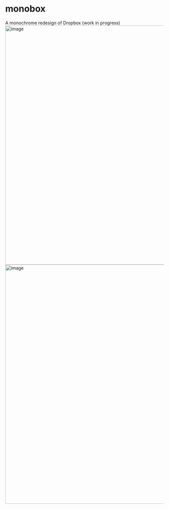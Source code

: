 # monobox
A monochrome redesign of Dropbox (work in progress)
<img width="757" alt="image" src="https://user-images.githubusercontent.com/3058101/171072774-18aa3ee8-366f-45cb-9a60-eb86f3cfed58.png">
<img width="757" alt="image" src="https://user-images.githubusercontent.com/3058101/171070753-641fd040-ac06-4088-bc06-49ada1f5607a.png">
